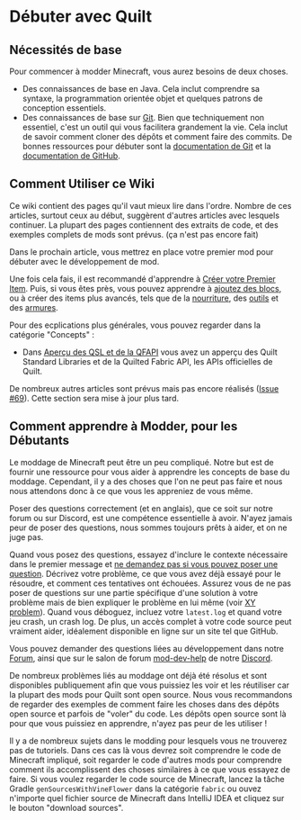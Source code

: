 # Débuter avec Quilt

## Nécessités de base

Pour commencer à modder Minecraft, vous aurez besoins de deux choses.

- Des connaissances de base en Java. Cela inclut comprendre sa syntaxe,
  la programmation orientée objet et quelques patrons de conception essentiels.
- Des connaissances de base sur [Git](https://git-scm.com). Bien que techniquement non essentiel,
  c'est un outil qui vous facilitera grandement la vie. Cela inclut de savoir comment cloner des
  dépôts et comment faire des commits. De bonnes ressources pour débuter sont la [documentation de Git](https://git-scm.com/doc) et la [documentation de GitHub](https://docs.github.com/en/get-started).

<!-- TODO: Is there anything more to be described here? -->

## Comment Utiliser ce Wiki

<!-- TODO: Create example code repository and put it here ([Issue #68](https://github.com/QuiltMC/developer-wiki/issues/68)) -->

Ce wiki contient des pages qu'il vaut mieux lire dans l'ordre. Nombre de ces articles, surtout ceux au début, suggèrent d'autres articles avec lesquels continuer.
La plupart des pages contiennent des extraits de code, et des exemples complets de mods sont prévus. (ça n'est pas encore fait)

Dans le prochain article, vous mettrez en place votre premier mod pour débuter avec le développement de mod.

Une fois cela fais, il est recommandé d'apprendre à [Créer votre Premier Item](../items/first-item). Puis, si vous êtes près, vous pouvez apprendre à [ajoutez des blocs](../blocks/first-block), ou à créer des items plus avancés, tels que de la [nourriture](../items/food), des [outils](../items/tools) et des [armures](../items/armor).

Pour des ecplications plus générales, vous pouvez regarder dans la catégorie "Concepts" :

- Dans [Aperçu des QSL et de la QFAPI](../concepts/qsl-qfapi) vous avez un apperçu des Quilt Standard Libraries et de la Quilted Fabric API, les APIs officielles de Quilt.

De nombreux autres articles sont prévus mais pas encore réalisés ([Issue #69](https://github.com/QuiltMC/developer-wiki/issues/69)). Cette section sera mise à jour plus tard.

<!-- TODO: Give an outline of all of the wiki articles once they're ready. -->

## Comment apprendre à Modder, pour les Débutants

Le moddage de Minecraft peut être un peu compliqué. Notre but est de fournir une ressource
pour vous aider à apprendre les concepts de base du moddage. Cependant, il y a des choses
que l'on ne peut pas faire et nous nous attendons donc à ce que vous les appreniez de vous même.

Poser des questions correctement (et en anglais), que ce soit sur notre forum ou sur Discord, est
une compétence essentielle à avoir. N'ayez jamais peur de poser des questions, nous sommes toujours
prêts à aider, et on ne juge pas.

Quand vous posez des questions, essayez d'inclure le contexte nécessaire dans le premier message et [ne demandez pas si vous pouvez poser une question](https://dontasktoask.com/). Décrivez votre problème, ce que vous avez déjà essayé pour le résoudre, et comment ces tentatives ont échouées. Assurez vous de ne pas poser de questions sur une partie spécifique d'une solution à votre problème mais de bien expliquer le problème en lui même (voir [XY problem](https://xyproblem.info/)). Quand vous déboguez, incluez votre `latest.log` et quand votre jeu crash, un crash log. De plus, un accès complet à votre code source peut vraiment aider, idéalement disponible en ligne sur un site tel que GitHub.

Vous pouvez demander des questions liées au développement dans notre [Forum](https://forum.quiltmc.org/), ainsi que sur le salon de forum [mod-dev-help](https://discord.com/channels/817576132726620200/1047429688521396325) de notre [Discord](https://discord.quiltmc.org/).

De nombreux problèmes liés au moddage ont déjà été résolus et sont disponibles publiquement
afin que vous puissiez les voir et les réutiliser car la plupart des mods pour Quilt
sont open source. Nous vous recommandons de regarder des exemples de comment faire les choses
dans des dépôts open source et parfois de "voler" du code. Les dépôts open source
sont là pour que vous puissiez en apprendre, n'ayez pas peur de les utiliser !

Il y a de nombreux sujets dans le modding pour lesquels vous ne trouverez pas de tutoriels. Dans ces cas là vous devrez soit comprendre le code de Minecraft impliqué, soit regarder le code d'autres mods pour comprendre comment ils accomplissent des choses similaires à ce que vous essayez de faire. Si vous voulez regarder le code source de Minecraft, lancez la tâche Gradle `genSourcesWithVineFlower` dans la catégorie `fabric` ou ouvez n'importe quel fichier source de Minecraft dans IntelliJ IDEA et cliquez sur le bouton "download sources".

<!-- TODO: Is this todo fixed?: Levi write your thing about stealing code here -->
